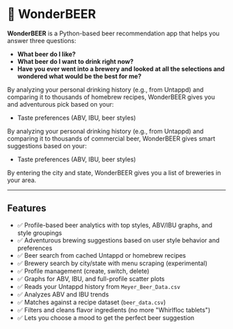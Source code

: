 # 🍺 WonderBEER

**WonderBEER** is a Python-based beer recommendation app that helps you answer three questions:

- **What beer do I like?**
- **What beer do I want to drink right now?**
- **Have you ever went into a brewery and looked at all the selections and wondered what would be the best for me?**

By analyzing your personal drinking history (e.g., from Untappd) and comparing it to thousands of homebrew recipes, WonderBEER gives you and adventurous pick based on your:
- Taste preferences (ABV, IBU, beer styles)

By analyzing your personal drinking history (e.g., from Untappd) and comparing it to thousands of commercial beer, WonderBEER gives smart suggestions based on your:
- Taste preferences (ABV, IBU, beer styles)

By entering the city and state, WonderBEER gives you a list of breweries in your area.

---

## Features

- ✅ Profile-based beer analytics with top styles, ABV/IBU graphs, and style groupings
- ✅ Adventurous brewing suggestions based on user style behavior and preferences
- ✅ Beer search from cached Untappd or homebrew recipes
- ✅ Brewery search by city/state with menu scraping (experimental)
- ✅ Profile management (create, switch, delete)
- ✅ Graphs for ABV, IBU, and full-profile scatter plots
- ✅ Reads your Untappd history from `Meyer_Beer_Data.csv`
- ✅ Analyzes ABV and IBU trends
- ✅ Matches against a recipe dataset (`beer_data.csv`)
- ✅ Filters and cleans flavor ingredients (no more "Whirlfloc tablets")
- ✅ Lets you choose a mood to get the perfect beer suggestion

